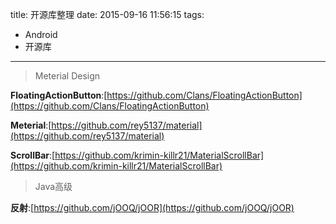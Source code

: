 title: 开源库整理
date: 2015-09-16 11:56:15
tags:
- Android
- 开源库

---

> Meterial Design

**FloatingActionButton**:[https://github.com/Clans/FloatingActionButton](https://github.com/Clans/FloatingActionButton)

**Meterial**:[https://github.com/rey5137/material](https://github.com/rey5137/material)

**ScrollBar**:[https://github.com/krimin-killr21/MaterialScrollBar](https://github.com/krimin-killr21/MaterialScrollBar)
> Java高级

**反射**:[https://github.com/jOOQ/jOOR](https://github.com/jOOQ/jOOR)